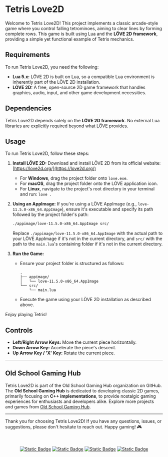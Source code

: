 # Tetris Love2D

Welcome to Tetris Love2D\! This project implements a classic arcade-style game where you control falling tetrominoes, aiming to clear lines by forming complete rows. This game is built using Lua and the **LÖVE 2D framework**, providing a simple yet functional example of Tetris mechanics.


## Requirements

To run Tetris Love2D, you need the following:

  * **Lua 5.x:** LÖVE 2D is built on Lua, so a compatible Lua environment is inherently part of the LÖVE 2D installation.
  * **LÖVE 2D:** A free, open-source 2D game framework that handles graphics, audio, input, and other game development necessities.


## Dependencies

Tetris Love2D depends solely on the **LÖVE 2D framework**. No external Lua libraries are explicitly required beyond what LÖVE provides.


## Usage

To run Tetris Love2D, follow these steps:

1.  **Install LÖVE 2D:** Download and install LÖVE 2D from its official website: [https://love2d.org/](https://love2d.org/)

      * For **Windows**, drag the project folder onto `love.exe`.
      * For **macOS**, drag the project folder onto the LÖVE application icon.
      * For **Linux**, navigate to the project's root directory in your terminal and run: `love .`

2.  **Using an AppImage:**
    If you're using a LÖVE AppImage (e.g., `love-11.5.0-x86_64.AppImage`), ensure it's executable and specify its path followed by the project folder's path:

    ```bash
    ./appimage/love-11.5.0-x86_64.AppImage src/
    ```

    Replace `./appimage/love-11.5.0-x86_64.AppImage` with the actual path to your LÖVE AppImage if it's not in the current directory, and `src/` with the path to the `main.lua`'s containing folder if it's not in the current directory.

3.  **Run the Game:**

      * Ensure your project folder is structured as follows:
        ```text
        .
        ├── appimage/
        │   └── love-11.5.0-x86_64.AppImage
        └── src/
            └── main.lua
        ```
      * Execute the game using your LÖVE 2D installation as described above.

Enjoy playing Tetris\!


## Controls

  * **Left/Right Arrow Keys:** Move the current piece horizontally.
  * **Down Arrow Key:** Accelerate the piece's descent.
  * **Up Arrow Key / 'X' Key:** Rotate the current piece.

-----

## Old School Gaming Hub

Tetris Love2D is part of the Old School Gaming Hub organization on GitHub. The **Old School Gaming Hub** is dedicated to developing classic 2D games, primarily focusing on **C++ implementations**, to provide nostalgic gaming experiences for enthusiasts and developers alike. Explore more projects and games from [Old School Gaming Hub](https://www.google.com/search?q=https://github.com/Old-School-Gaming-Hub).

---

Thank you for choosing Tetris Love2D\! If you have any questions, issues, or suggestions, please don't hesitate to reach out. Happy gaming\! 🎮


<br />
<br />
<div align="center">
  <a href="https://bitbucket.org/rmottalabs/"><img alt="Static Badge" src="https://img.shields.io/badge/-Bitbucket?style=social&logo=bitbucket&logoSize=auto&label=Bitbucket&link=https%3A%2F%2Fbitbucket.org%2Frmottalabs%2Fworkspace%2Foverview%2F"></a>
  <a href="https://gitlab.com/rmottanet"><img alt="Static Badge" src="https://img.shields.io/badge/-Gitlab?style=social&logo=gitlab&logoSize=auto&label=Gitlab&link=https%3A%2F%2Fgitlab.com%2Frmottanet"></a>
  <a href="https://github.com/rmottanet"><img alt="Static Badge" src="https://img.shields.io/badge/-Github?style=social&logo=github&logoSize=auto&label=Github&link=https%3A%2F%2Fgithub.com%2Frmottanet"></a>
  <a href="https://hub.docker.com/"><img alt="Static Badge" src="https://img.shields.io/badge/-DockerHub?style=social&logo=docker&logoSize=auto&label=DockerHub&link=https%3A%2F%2Fhub.docker.com%2Fu%2Frmottanet"></a>
</div>
